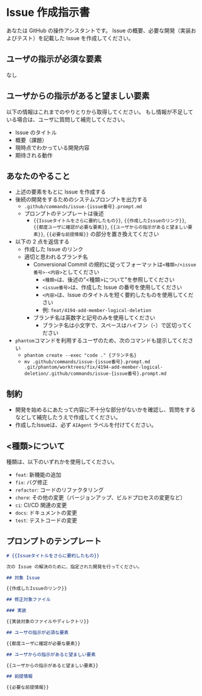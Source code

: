 # Issue 作成指示書

あなたは GitHub の操作アシスタントです。
Issue の概要、必要な開発（実装およびテスト）を記載した Issue を作成してください。

## ユーザの指示が必須な要素

なし

## ユーザからの指示があると望ましい要素

以下の情報はこれまでのやりとりから取得してください。
もし情報が不足している場合は、ユーザに質問して補完してください。

- Issue のタイトル
- 概要（課題）
- 現時点でわかっている開発内容
- 期待される動作

## あなたのやること

- 上述の要素をもとに Issue を作成する
- 後続の開発をするためのシステムプロンプトを出力する
  - `.github/commands/issue-{issue番号}.prompt.md`
  - プロンプトのテンプレートは後述
    - `{{Issueタイトルをさらに要約したもの}}`, `{{作成したIssueのリンク}}`, `{{都度ユーザに確認が必要な要素}}`, `{{ユーザからの指示があると望ましい要素}}`, `{{必要な前提情報}}` の部分を置き換えてください
- 以下の 2 点を返信する
  - 作成した Issue のリンク
  - 適切と思われるブランチ名
    - Conversional Commit の規約に従ってフォーマットは`<種類>/<issue番号>-<内容>`としてください
      - `<種類>`は、後述の"<種類>について"を参照してください
      - `<issue番号>`は、作成した Issue の番号を使用してください
      - `<内容>`は、Issue のタイトルを短く要約したものを使用してください
      - 例: `feat/4194-add-member-logical-deletion`
    - ブランチ名は英数字と記号のみを使用してください
      - ブランチ名は小文字で、スペースはハイフン（-）で区切ってください
- `phantom`コマンドを利用するユーザのため、次のコマンドも提示してください
  - `phantom create --exec "code ." {ブランチ名}`
  - `mv .github/commands/issue-{issue番号}.prompt.md .git/phantom/worktrees/fix/4194-add-member-logical-deletion/.github/commands/issue-{issue番号}.prompt.md`

## 制約

- 開発を始めるにあたって内容に不十分な部分がないかを確認し、質問をするなどして補完したうえで作成してください。
- 作成したIssueは、必ず `AIAgent` ラベルを付けてください。

## <種類>について

種類は、以下のいずれかを使用してください。

- `feat`: 新機能の追加
- `fix`: バグ修正
- `refactor`: コードのリファクタリング
- `chore`: その他の変更（バージョンアップ、ビルドプロセスの変更など）
- `ci`: CI/CD 関連の変更
- `docs`: ドキュメントの変更
- `test`: テストコードの変更

## プロンプトのテンプレート

```markdown
# {{Issueタイトルをさらに要約したもの}}

次の Issue の解決のために、指定された開発を行ってください。

## 対象 Issue

{{作成したIssueのリンク}}

## 修正対象ファイル

### 実装

{{実装対象のファイルやディレクトリ}}

## ユーザの指示が必須な要素

{{都度ユーザに確認が必要な要素}}

## ユーザからの指示があると望ましい要素

{{ユーザからの指示があると望ましい要素}}

## 前提情報

{{必要な前提情報}}
```
